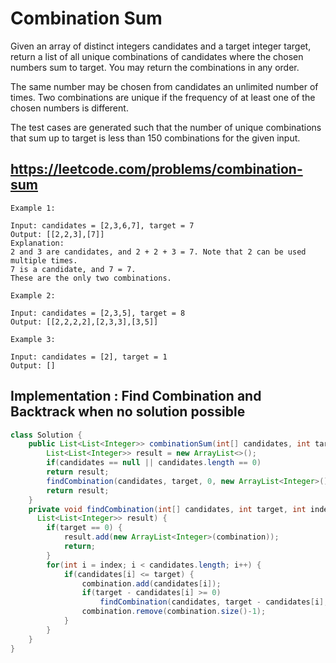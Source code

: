 # Combination Sum

Given an array of distinct integers candidates and a target integer target, return a list of all unique combinations of candidates where the chosen numbers sum to target. You may return the combinations in any order.

The same number may be chosen from candidates an unlimited number of times. Two combinations are unique if the 
frequency
 of at least one of the chosen numbers is different.

The test cases are generated such that the number of unique combinations that sum up to target is less than 150 combinations for the given input.

## https://leetcode.com/problems/combination-sum

```
Example 1:

Input: candidates = [2,3,6,7], target = 7
Output: [[2,2,3],[7]]
Explanation:
2 and 3 are candidates, and 2 + 2 + 3 = 7. Note that 2 can be used multiple times.
7 is a candidate, and 7 = 7.
These are the only two combinations.

Example 2:

Input: candidates = [2,3,5], target = 8
Output: [[2,2,2,2],[2,3,3],[3,5]]

Example 3:

Input: candidates = [2], target = 1
Output: []
```


## Implementation : Find Combination and Backtrack when no solution possible
```java
class Solution {
    public List<List<Integer>> combinationSum(int[] candidates, int target) {
        List<List<Integer>> result = new ArrayList<>();
        if(candidates == null || candidates.length == 0)
        return result;
        findCombination(candidates, target, 0, new ArrayList<Integer>(), result);
        return result;
    }
    private void findCombination(int[] candidates, int target, int index, List<Integer> combination,
      List<List<Integer>> result) {
        if(target == 0) {
    	    result.add(new ArrayList<Integer>(combination));
    	    return;
    	}
    	for(int i = index; i < candidates.length; i++) {
    	    if(candidates[i] <= target) {
    	        combination.add(candidates[i]);
    	        if(target - candidates[i] >= 0)
    	        	findCombination(candidates, target - candidates[i], i, combination, result);
    	        combination.remove(combination.size()-1);
    	    }   
    	}
    }
}
```
